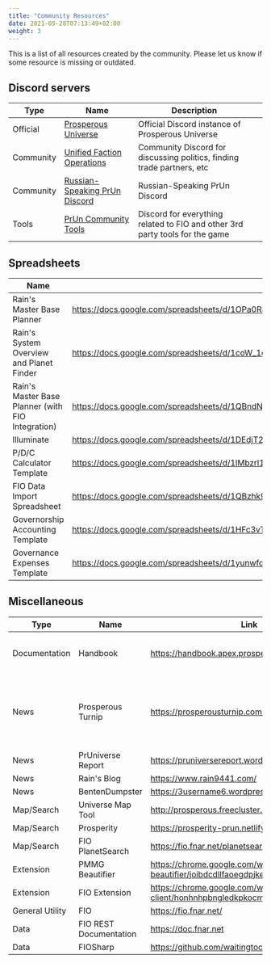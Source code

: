 ```yaml
---
title: "Community Resources"
date: 2021-05-28T07:13:49+02:00
weight: 3
---
```


This is a list of all resources created by the community. Please let us know if some resource is missing or outdated.

## Discord servers

| Type                | Name                                                               | Description                                                                  |   |
|---------------------|--------------------------------------------------------------------|------------------------------------------------------------------------------|---|
| Official            | [Prosperous Universe](https://discord.com/invite/rRbqqRz)          | Official Discord instance of Prosperous Universe                             |   |
| Community           | [Unified Faction Operations](https://discord.gg/vwcUJx8HHP)        | Community Discord for discussing politics, finding trade partners, etc       |   |
| Community           | [Russian-Speaking PrUn Discord](https://discord.gg/uqaKf9CWHD)     | Russian-Speaking PrUn Discord                                                |   |
| Tools               | [PrUn Community Tools](https://discord.gg/XsKwwcMMNj)              | Discord for everything related to FIO and other 3rd party tools for the game |   |

## Spreadsheets

| Name                                              | Link                                                                                                    |
|---------------------------------------------------|---------------------------------------------------------------------------------------------------------|
| Rain's Master Base Planner                        | https://docs.google.com/spreadsheets/d/1OPa0RJcCT3LTUs7eVmcw2tJwP5yZ3TsQBR07GufVIlU/edit?usp=sharing    |
| Rain's System Overview and Planet Finder          | https://docs.google.com/spreadsheets/d/1coW_1dmdnEZuAJNwgVOQd8TA9TEOC36igqsiDm4spq0/edit#gid=1088718272 |
| Rain's Master Base Planner (with FIO Integration) | https://docs.google.com/spreadsheets/d/1QBndNjIYIhqSzjk1iflNAK2m-wXTo04kaWRFXySpR6c/edit?usp=sharing    |
| Illuminate                                        | https://docs.google.com/spreadsheets/d/1DEdjT23XCx8BmLvc_lihKkYY3qLR-HZxe5KkNqMqWWo/edit#gid=1905179033 |
| P/D/C Calculator Template                         | https://docs.google.com/spreadsheets/d/1lMbzrl18bu36hv9xWgA-gToh-EycrY14BE_8aNzFfJk/edit?usp=sharing    |
| FIO Data Import Spreadsheet                       | https://docs.google.com/spreadsheets/d/1QBzhk9XeeCToU72pREC0V_mHBMDUg01fO2XVZDTImQc/edit?usp=sharing    |
| Governorship Accounting Template                  | https://docs.google.com/spreadsheets/d/1HFc3vTyLSVDj4PyPSKrVnE3MO5a3oSb61m_0Opu8CAA/edit?usp=sharing    |
| Governance Expenses Template                      | https://docs.google.com/spreadsheets/d/1yunwfdcR3CMMNKOV4snCbY5B-KvJ5Kq36xLDCFg0cp8/edit?usp=sharing    |

## Miscellaneous

| Type            | Name                   | Link                                                                                       | Description                                                                |
|-----------------|------------------------|--------------------------------------------------------------------------------------------|----------------------------------------------------------------------------|
| Documentation   | Handbook               | https://handbook.apex.prosperousuniverse.com/                                              | The official Prosperous Universe Handbook                                  |
| News            | Prosperous Turnip      | https://prosperousturnip.com/                                                              | The best, totally real, super not fake, news from the Prosperous Universe! |
| News            | PrUniverse Report      | https://pruniversereport.wordpress.com/                                                    |                                                                            |
| News            | Rain's Blog            | https://www.rain9441.com/                                                                  |                                                                            |
| News            | BentenDumpster         | https://3username6.wordpress.com/                                                          |                                                                            |
| Map/Search      | Universe Map Tool      | http://prosperous.freecluster.eu/                                                          |                                                                            |
| Map/Search      | Prosperity             | https://prosperity-prun.netlify.app/                                                       |                                                                            |
| Map/Search      | FIO PlanetSearch       | https://fio.fnar.net/planetsearch                                                          |                                                                            |
| Extension       | PMMG Beautifier        | https://chrome.google.com/webstore/detail/pmmg-beautifier/joibdcdllfaoegdpjkefncnmcmbkkabi |                                                                            |
| Extension       | FIO Extension          | https://chrome.google.com/webstore/detail/fio-client/honhnhpbngledkpkocmeihfgkfmocmkh      |                                                                            |
| General Utility | FIO                    | https://fio.fnar.net/                                                                      |                                                                            |
| Data            | FIO REST Documentation | https://doc.fnar.net                                                                       |                                                                            |
| Data            | FIOSharp               | https://github.com/waitingtocompile/FIOSharp                                               |                                                                            |